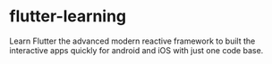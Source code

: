 # flutter-learning
Learn Flutter the advanced modern reactive framework to built the interactive apps quickly for android and iOS with just one code base.
